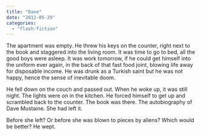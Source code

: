 ```yaml
---
title: "Dave"
date: "2012-05-29"
categories: 
  - "flash-fiction"
---
```


The apartment was empty. He threw his keys on the counter, right next to the book and staggered into the living room. It was time to go to bed, all the good boys were asleep. It was work tomorrow, if he could get himself into the uniform ever again, in the back of that fast food joint, blowing life away for disposable income. He was drunk as a Turkish saint but he was not happy, hence the sense of inevitable doom.

He fell down on the couch and passed out. When he woke up, it was still night. The lights were on in the kitchen. He forced himself to get up and scrambled back to the counter. The book was there. The autobiography of Dave Mustaine. She had left it.

Before she left? Or before she was blown to pieces by aliens? Which would be better? He wept.
